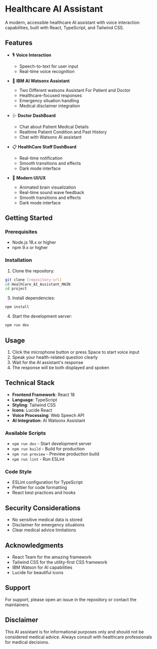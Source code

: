 # Healthcare AI Assistant

A modern, accessible healthcare AI assistant with voice interaction capabilities, built with React, TypeScript, and Tailwind CSS.

## Features

- 🎙️ **Voice Interaction**
  - Speech-to-text for user input
  - Real-time voice recognition

- 🧠 **IBM AI Watsonx Assistant**
  - Two Different watsonx Assistant For Patient and Doctor 
  - Healthcare-focused responses
  - Emergency situation handling
  - Medical disclaimer integration
    
- 🩺 **Doctor DashBoard**
  - Chat about Patient Medical Details
  - Realtime Patient Condition and Past History
  - Chat with Watsonx AI assistant

- 📋 **HealthCare Staff DashBoard**
  - Real-time notification
  - Smooth transitions and effects
  - Dark mode interface
    
- 💫 **Modern UI/UX**
  - Animated brain visualization
  - Real-time sound wave feedback
  - Smooth transitions and effects
  - Dark mode interface



## Getting Started

### Prerequisites

- Node.js 18.x or higher
- npm 9.x or higher

### Installation



1. Clone the repository:
```bash
git clone [repository-url]
cd HealhCare_AI_Assistant_MAIN
cd project
```


3. Install dependencies:
```bash
npm install
```
4. Start the development server:
```bash
npm run dev
```

## Usage

1. Click the microphone button or press Space to start voice input
2. Speak your health-related question clearly
3. Wait for the AI assistant's response
4. The response will be both displayed and spoken


## Technical Stack

- **Frontend Framework**: React 18
- **Language**: TypeScript
- **Styling**: Tailwind CSS
- **Icons**: Lucide React
- **Voice Processing**: Web Speech API
- **AI Integration**:  AI Watsonx  Assistant 



### Available Scripts

- `npm run dev` - Start development server
- `npm run build` - Build for production
- `npm run preview` - Preview production build
- `npm run lint` - Run ESLint

### Code Style

- ESLint configuration for TypeScript
- Prettier for code formatting
- React best practices and hooks

## Security Considerations

- No sensitive medical data is stored
- Disclaimer for emergency situations
- Clear medical advice limitations



## Acknowledgments

- React Team for the amazing framework
- Tailwind CSS for the utility-first CSS framework
- IBM Watson for AI capabilities
- Lucide for beautiful icons

## Support

For support, please open an issue in the repository or contact the maintainers.

## Disclaimer

This AI assistant is for informational purposes only and should not be considered medical advice. Always consult with healthcare professionals for medical decisions.

